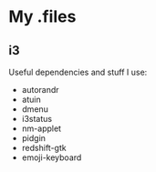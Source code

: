 # My .files

## i3

Useful dependencies and stuff I use:

 * autorandr
 * atuin
 * dmenu
 * i3status
 * nm-applet
 * pidgin
 * redshift-gtk
 * emoji-keyboard

